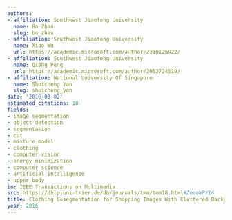 ```yaml
---
authors:
- affiliation: Southwest Jiaotong University
  name: Bo Zhao
  slug: bo_zhao
- affiliation: Southwest Jiaotong University
  name: Xiao Wu
  url: https://academic.microsoft.com/author/2310126922/
- affiliation: Southwest Jiaotong University
  name: Qiang Peng
  url: https://academic.microsoft.com/author/2053724519/
- affiliation: National University Of Singapore
  name: Shuicheng Yan
  slug: shuicheng_yan
date: '2016-03-02'
estimated_citations: 18
fields:
- image segmentation
- object detection
- segmentation
- cut
- mixture model
- clothing
- computer vision
- energy minimization
- computer science
- artificial intelligence
- upper body
in: IEEE Transactions on Multimedia
src: https://dblp.uni-trier.de/db/journals/tmm/tmm18.html#ZhaoWPY16
title: Clothing Cosegmentation for Shopping Images With Cluttered Background
year: 2016
---
```

